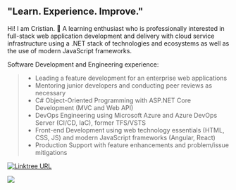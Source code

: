 ## "Learn. Experience. Improve."

Hi! I am Cristian. 👋 A learning enthusiast who is professionally interested in full-stack web application development and delivery with cloud service infrastructure using a .NET stack of technologies and ecosystems as well as the use of modern JavaScript frameworks.

Software Development and Engineering experience:
>- Leading a feature development for an enterprise web applications
>- Mentoring junior developers and conducting peer reviews as necessary
>- C# Object-Oriented Programming with ASP.NET Core Development (MVC and Web API)
>- DevOps Engineering using Microsoft Azure and Azure DevOps Server (CI/CD, IaC), former TFS/VSTS
>- Front-end Development using web technology essentials (HTML, CSS, JS) and modern JavaScript frameworks (Angular, React)
>- Production Support with feature enhancements and problem/issue mitigations


[![Linktree URL](https://img.shields.io/static/v1?color=blue&label=linktree&logo=linktree&logoColor=white&style=for-the-badge&message=Connect)](https://linktr.ee/cristianmayo) 
<!--- 
[![LinkedIn URL](https://img.shields.io/static/v1?color=blue&label=linkedin&logo=linkedin&logoColor=white&style=for-the-badge&message=Connect)](https://www.linkedin.com/in/cristianmayo) 
[![Patreon URL](https://img.shields.io/static/v1?color=blue&label=patreon&logo=patreon&logoColor=white&style=for-the-badge&message=Support)](https://patreon.com/cristianmayo) 
[![Pluralsight Profile](https://img.shields.io/static/v1?color=blue&label=pluralsight&logo=pluralsight&logoColor=white&style=for-the-badge&message=Profile)](https://app.pluralsight.com/profile/xi4nmayo) 
--->

<a href="https://github.com/LordDashMe/github-contribution-stats/" target="_blank">
  <img src="https://github-contribution-stats.vercel.app/api/?username=cristianmayo" />
</a>
